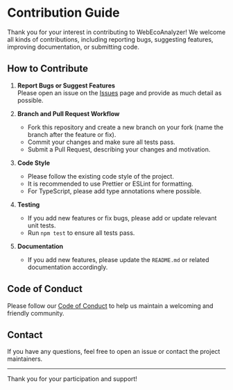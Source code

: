 # Contribution Guide

Thank you for your interest in contributing to WebEcoAnalyzer! We welcome all kinds of contributions, including reporting bugs, suggesting features, improving documentation, or submitting code.

## How to Contribute

1. **Report Bugs or Suggest Features**  
   Please open an issue on the [Issues](https://github.com/HenryLok0/WebEcoAnalyzer/issues) page and provide as much detail as possible.

2. **Branch and Pull Request Workflow**
   - Fork this repository and create a new branch on your fork (name the branch after the feature or fix).
   - Commit your changes and make sure all tests pass.
   - Submit a Pull Request, describing your changes and motivation.

3. **Code Style**
   - Please follow the existing code style of the project.
   - It is recommended to use Prettier or ESLint for formatting.
   - For TypeScript, please add type annotations where possible.

4. **Testing**
   - If you add new features or fix bugs, please add or update relevant unit tests.
   - Run `npm test` to ensure all tests pass.

5. **Documentation**
   - If you add new features, please update the `README.md` or related documentation accordingly.

## Code of Conduct

Please follow our [Code of Conduct](CODE_OF_CONDUCT.md) to help us maintain a welcoming and friendly community.

## Contact

If you have any questions, feel free to open an issue or contact the project maintainers.

---

Thank you for your participation and support!